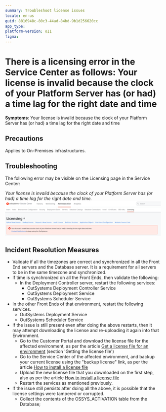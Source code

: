 ```yaml
---
summary: Troubleshoot license issues
locale: en-us
guid: 8816948c-80c3-44ad-84bd-9b1d256620cc
app_type: 
platform-version: o11
figma:
---
```


# There is a licensing error in the Service Center as follows: Your license is invalid because the clock of your Platform Server has (or had) a time lag for the right date and time

**Symptoms**: Your license is invalid because the clock of your Platform Server has (or had) a time lag for the right date and time

## Precautions

Applies to On-Premises infrastructures.

## Troubleshooting

The following error may be visible on the Licensing page in the Service Center:

*Your license is invalid because the clock of your Platform Server has (or had) a time lag for the right date and time.*![Screenshot of the OutSystems Service Center showing a licensing error message indicating a time lag issue with the Platform Server's clock.](images/im-image-ck-decca89c-22be-49bc-87c3-37c90e7a67b9.png "OutSystems Service Center Licensing Error")

## Incident Resolution Measures

- Validate if all the timezones are correct and synchronized in all the Front End servers and the Database server. It is a requirement for all servers to be in the same timezone and synchronized.
- If time is synchronized on all the Front Ends, then validate the following:
    - In the Deployment Controller server, restart the following services:
        - OutSystems Deployment Controller Service
        - OutSystems Deployment Service
        - OutSystems Scheduler Service
- In the other Front Ends of that environment, restart the following services.
    - OutSystems Deployment Service
    - OutSystems Scheduler Service
- If the issue is still present even after doing the above restarts, then it may attempt downloading the license and re-uploading it again into that Environment.
    - Go to the Customer Portal and download the license file for the affected environment, as per the article [Get a license file for an environment](https://success.outsystems.com/support/enterprise_customers/licensing/manage_and_upgrade/get_a_license_file_for_an_environment/) (section 'Getting the license file')
    - Go to the Service Center of the affected environment, and backup your current license using the "backup license" link, as per the article [How to install a license file](https://success.outsystems.com/support/enterprise_customers/licensing/manage_and_upgrade/how_to_install_a_license_file/)
    - Upload the new license file that you downloaded on the first step, also as per the article [How to install a license file](https://success.outsystems.com/support/enterprise_customers/licensing/manage_and_upgrade/how_to_install_a_license_file/)
    - Restart the services as mentioned previously.
- If the issue still persists after doing all the above, it is possible that the license settings were tampered or corrupted.
    - Collect the contents of the OSSYS_ACTIVATION table from the Database;